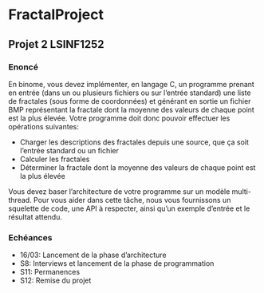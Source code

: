 # FractalProject
## Projet 2 LSINF1252

### Enoncé

En binome, vous devez implémenter, en langage C, un programme prenant en entrée (dans un ou plusieurs fichiers ou sur l’entrée standard) une liste de fractales (sous forme de coordonnées) et générant en sortie un fichier BMP représentant la fractale dont la moyenne des valeurs de chaque point est la plus élevée. Votre programme doit donc pouvoir effectuer les opérations suivantes:

- Charger les descriptions des fractales depuis une source, que ça soit l’entrée standard ou un fichier
- Calculer les fractales
- Déterminer la fractale dont la moyenne des valeurs de chaque point est la plus élevée

Vous devez baser l’architecture de votre programme sur un modèle multi-thread.
Pour vous aider dans cette tâche, nous vous fournissons un squelette de code, une API à respecter, ainsi qu’un exemple d’entrée et le résultat attendu.

### Echéances

- 16/03: Lancement de la phase d’architecture
- S8: Interviews et lancement de la phase de programmation
- S11: Permanences
- S12: Remise du projet
